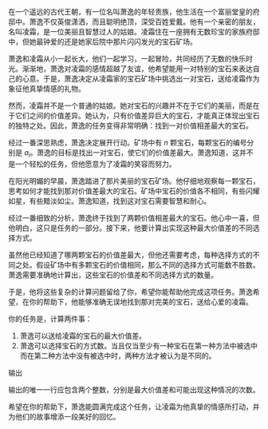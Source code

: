 在一个遥远的古代王朝，有一位名叫萧逸的年轻贵族，他生活在一个富丽堂皇的府邸中。萧逸不仅英俊潇洒，而且聪明绝顶，深受百姓爱戴。他有一个亲密的朋友，名叫凌霜，是一位美丽且智慧过人的姑娘。凌霜住在一座拥有无数珍宝的家族府邸中，但她最钟爱的还是她家后院中那片闪闪发光的宝石矿场。

萧逸和凌霜从小一起长大，他们一起学习，一起冒险，共同经历了无数的快乐时光。渐渐地，萧逸对凌霜的感情超越了友谊，他希望能用一对特别的宝石来表达自己的心意。于是，萧逸决定从凌霜家的宝石矿场中挑选出一对宝石，送给凌霜作为象征他真挚情感的礼物。

然而，凌霜并不是一个普通的姑娘。她对宝石的兴趣并不在于它们的美丽，而是在于它们之间的价值差异。她认为，只有价值差异巨大的宝石，才能真正体现出宝石的独特之处。因此，萧逸的任务变得非常明确：找到一对价值相差最大的宝石。

经过一番深思熟虑，萧逸决定展开行动。矿场中有 $n$ 颗宝石，每颗宝石的编号分别是 $a_i$。萧逸的目标是找出一对宝石，使它们的价值差最大。萧逸知道，这并不是一个轻松的任务，但他愿意为了凌霜的笑容而努力。

在阳光明媚的早晨，萧逸踏进了那片美丽的宝石矿场。他仔细地观察每一颗宝石，思考如何才能找到那对价值差最大的宝石。矿场中宝石的价值各不相同，有些闪耀如星，有些黯淡如尘。萧逸知道，找到这对宝石需要智慧和耐心。

经过一番细致的分析，萧逸终于找到了两颗价值相差最大的宝石。他心中一喜，但他明白，这只是任务的一部分。接下来，他要计算出实现这种最大价值差的不同选择方式。

虽然他已经知道了哪两颗宝石的价值差最大，但他还需要考虑，每种选择方式的不同之处。假设矿场中有多颗宝石的价值相同，那么不同的选择方式可能数不胜数。萧逸需要准确地计算出，这些宝石的价值差和不同选择方式的数量。

于是，他将这些复杂的计算问题留给了你，希望你能帮助他完成这项任务。萧逸希望，在你的帮助下，他能够准确无误地找到那对完美的宝石，送给心爱的凌霜。

你的任务是，计算两件事：

1.  萧逸可以送给凌霜的宝石的最大价值差。
2.  萧逸可以选择宝石的方式数。当且仅当至少有一种宝石在第一种方法中被选中而在第二种方法中没有被选中时，两种方法才被认为是不同的。

输出

输出的唯一一行应包含两个整数，分别是最大价值差和可能出现这种情况的次数。

希望在你的帮助下，萧逸能圆满完成这个任务，让凌霜为他真挚的情感所打动，并为他们的故事增添一段美好的回忆。
